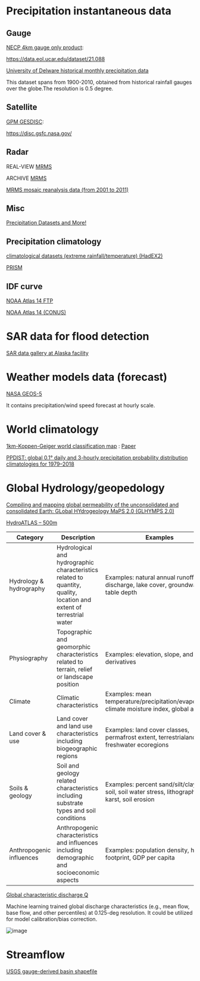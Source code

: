 # Precipitation instantaneous data

## Gauge
[NECP 4km gauge only product](https://data.eol.ucar.edu/dataset/21.088):

https://data.eol.ucar.edu/dataset/21.088

[University of Delware historical monthly precipitation data](https://psl.noaa.gov/data/gridded/data.UDel_AirT_Precip.html)

This dataset spans from 1900-2010, obtained from historical rainfall gauges over the globe.The resolution is 0.5 degree.

## Satellite
[GPM GESDISC](https://disc.gsfc.nasa.gov/):

https://disc.gsfc.nasa.gov/

## Radar
REAL-VIEW [MRMS](https://mrms.ncep.noaa.gov/data/)

ARCHIVE [MRMS](http://mtarchive.geol.iastate.edu/2017/07/28/mrms/ncep/RadarQualityIndex/)

[MRMS mosaic reanalysis data (from 2001 to 2011)](http://edc.occ-data.org/nexrad/mosaic/)

## Misc
[Precipitation Datasets and	More!](http://www.atmos.albany.edu/daes/atmclasses/atm509/ppts/Rainfall_Datasets_20160901.pdf)


## Precipitation climatology
[climatological datasets (extreme rainfall/temperature) (HadEX2)](https://www.climdex.org/)

[PRISM](http://www.prism.oregonstate.edu/normals/)


## IDF curve
[NOAA Atlas 14 FTP](https://hdsc.nws.noaa.gov/pub/hdsc/data/)


[NOAA Atlas 14 (CONUS)](https://hdsc.nws.noaa.gov/pub/hdsc/data/tx/)


# SAR data for flood detection

[SAR data gallery at Alaska facility](https://asf.alaska.edu/)

# Weather models data (forecast)

[NASA GEOS-5](https://fluid.nccs.nasa.gov/wxmaps/)

It contains precipitation/wind speed forecast at hourly scale.

# World climatology

[1km-Koppen-Geiger world classification map](http://www.gloh2o.org/koppen/) : [Paper](https://www.nature.com/articles/sdata2018214)

[PPDIST: global 0.1° daily and 3-hourly precipitation probability distribution climatologies for 1979–2018](https://www.nature.com/articles/s41597-020-00631-x)

# Global Hydrology/geopedology

[Compiling and mapping global permeability of the unconsolidated and consolidated Earth: GLobal HYdrogeology MaPS 2.0 (GLHYMPS 2.0)](https://dataverse.scholarsportal.info/dataset.xhtml?persistentId=doi:10.5683/SP2/TTJNIU)

[HydroATLAS – 500m](https://www.nature.com/articles/s41597-019-0300-6)

|Category|Description| Examples|
|--------|-----------|---------|
|Hydrology & hydrography|	Hydrological and hydrographic characteristics related to quantity, quality, location and extent of terrestrial water|Examples: natural annual runoff and discharge, lake cover, groundwater table depth|
|Physiography|	Topographic and geomorphic characteristics related to terrain, relief or landscape position|Examples: elevation, slope, and derivatives|
|Climate|	Climatic characteristics|Examples: mean temperature/precipitation/evaporation, climate moisture index, global aridity|
|Land cover & use|	Land cover and land use characteristics including biogeographic regions| Examples: land cover classes, permafrost extent, terrestrialand freshwater ecoregions|
|Soils & geology	|Soil and geology related characteristics including substrate types and soil conditions|Examples: percent sand/silt/clay in soil, soil water stress, lithography, karst, soil erosion|
|Anthropogenic influences|	Anthropogenic characteristics and influences including demographic and socioeconomic aspects|Examples: population density, human footprint, GDP per capita|

[Global characteristic discharge Q](https://journals.ametsoc.org/view/journals/hydr/16/4/jhm-d-14-0155_1.xml)

Machine learning trained global discharge characteristics (e.g., mean flow, base flow, and other percentiles) at 0.125-deg resolution. It could be utilized for model calibration/bias correction.

![image](https://user-images.githubusercontent.com/31950869/114488658-6170fa00-9bd7-11eb-98da-87ade89eca05.png)

# Streamflow

[USGS gauge-derived basin shapefile](https://water.usgs.gov/GIS/metadata/usgswrd/XML/streamgagebasins.xml#stdorder)
